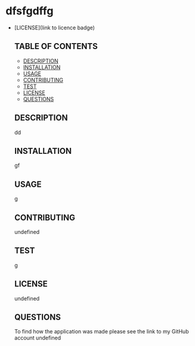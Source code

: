 
  
  # dfsfgdffg
  - [LICENSE](link to licence badge)


    ## TABLE OF CONTENTS
    -   [DESCRIPTION](#description)
    -   [INSTALLATION](#installation)
    -   [USAGE](#usage)
    -   [CONTRIBUTING](#contributing)
    -   [TEST](#test)
    -   [LICENSE](#license)
    -   [QUESTIONS](#question)


    ##  DESCRIPTION
    dd

    ##  INSTALLATION
    gf

    ##  USAGE
    g

    ## CONTRIBUTING
    undefined

    ## TEST
    g

    ## LICENSE
    undefined

    ## QUESTIONS
    To find how the application was made please see the link to my GitHub account 
    undefined
